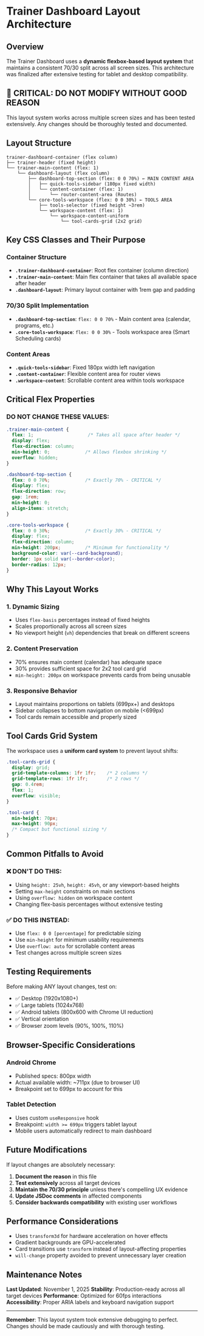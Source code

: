 # Trainer Dashboard Layout Architecture

## Overview
The Trainer Dashboard uses a **dynamic flexbox-based layout system** that maintains a consistent 70/30 split across all screen sizes. This architecture was finalized after extensive testing for tablet and desktop compatibility.

## 🚨 CRITICAL: DO NOT MODIFY WITHOUT GOOD REASON
This layout system works across multiple screen sizes and has been tested extensively. Any changes should be thoroughly tested and documented.

## Layout Structure

```
trainer-dashboard-container (flex column)
├── trainer-header (fixed height)
└── trainer-main-content (flex: 1)
    └── dashboard-layout (flex column)
        ├── dashboard-top-section (flex: 0 0 70%) ← MAIN CONTENT AREA
        │   ├── quick-tools-sidebar (180px fixed width)
        │   └── content-container (flex: 1)
        │       └── router-content-area (Routes)
        └── core-tools-workspace (flex: 0 0 30%) ← TOOLS AREA
            ├── tools-selector (fixed height ~3rem)
            └── workspace-content (flex: 1)
                └── workspace-content-uniform
                    └── tool-cards-grid (2x2 grid)
```

## Key CSS Classes and Their Purpose

### Container Structure
- **`.trainer-dashboard-container`**: Root flex container (column direction)
- **`.trainer-main-content`**: Main flex container that takes all available space after header
- **`.dashboard-layout`**: Primary layout container with 1rem gap and padding

### 70/30 Split Implementation
- **`.dashboard-top-section`**: `flex: 0 0 70%` - Main content area (calendar, programs, etc.)
- **`.core-tools-workspace`**: `flex: 0 0 30%` - Tools workspace area (Smart Scheduling cards)

### Content Areas
- **`.quick-tools-sidebar`**: Fixed 180px width left navigation
- **`.content-container`**: Flexible content area for router views
- **`.workspace-content`**: Scrollable content area within tools workspace

## Critical Flex Properties

### DO NOT CHANGE THESE VALUES:
```css
.trainer-main-content {
  flex: 1;                    /* Takes all space after header */
  display: flex;
  flex-direction: column;
  min-height: 0;             /* Allows flexbox shrinking */
  overflow: hidden;
}

.dashboard-top-section {
  flex: 0 0 70%;             /* Exactly 70% - CRITICAL */
  display: flex;
  flex-direction: row;
  gap: 1rem;
  min-height: 0;
  align-items: stretch;
}

.core-tools-workspace {
  flex: 0 0 30%;             /* Exactly 30% - CRITICAL */
  display: flex;
  flex-direction: column;
  min-height: 200px;         /* Minimum for functionality */
  background-color: var(--card-background);
  border: 1px solid var(--border-color);
  border-radius: 12px;
}
```

## Why This Layout Works

### 1. Dynamic Sizing
- Uses `flex-basis` percentages instead of fixed heights
- Scales proportionally across all screen sizes
- No viewport height (`vh`) dependencies that break on different screens

### 2. Content Preservation
- 70% ensures main content (calendar) has adequate space
- 30% provides sufficient space for 2x2 tool card grid
- `min-height: 200px` on workspace prevents cards from being unusable

### 3. Responsive Behavior
- Layout maintains proportions on tablets (699px+) and desktops
- Sidebar collapses to bottom navigation on mobile (<699px)
- Tool cards remain accessible and properly sized

## Tool Cards Grid System

The workspace uses a **uniform card system** to prevent layout shifts:

```css
.tool-cards-grid {
  display: grid;
  grid-template-columns: 1fr 1fr;    /* 2 columns */
  grid-template-rows: 1fr 1fr;       /* 2 rows */
  gap: 0.4rem;
  flex: 1;
  overflow: visible;
}

.tool-card {
  min-height: 70px;
  max-height: 90px;
  /* Compact but functional sizing */
}
```

## Common Pitfalls to Avoid

### ❌ DON'T DO THIS:
- Using `height: 25vh`, `height: 45vh`, or any viewport-based heights
- Setting `max-height` constraints on main sections
- Using `overflow: hidden` on workspace content
- Changing flex-basis percentages without extensive testing

### ✅ DO THIS INSTEAD:
- Use `flex: 0 0 [percentage]` for predictable sizing
- Use `min-height` for minimum usability requirements
- Use `overflow: auto` for scrollable content areas
- Test changes across multiple screen sizes

## Testing Requirements

Before making ANY layout changes, test on:
- ✅ Desktop (1920x1080+)
- ✅ Large tablets (1024x768)
- ✅ Android tablets (800x600 with Chrome UI reduction)
- ✅ Vertical orientation
- ✅ Browser zoom levels (90%, 100%, 110%)

## Browser-Specific Considerations

### Android Chrome
- Published specs: 800px width
- Actual available width: ~711px (due to browser UI)
- Breakpoint set to 699px to account for this

### Tablet Detection
- Uses custom `useResponsive` hook
- Breakpoint: `width >= 699px` triggers tablet layout
- Mobile users automatically redirect to main dashboard

## Future Modifications

If layout changes are absolutely necessary:

1. **Document the reason** in this file
2. **Test extensively** across all target devices
3. **Maintain the 70/30 principle** unless there's compelling UX evidence
4. **Update JSDoc comments** in affected components
5. **Consider backwards compatibility** with existing user workflows

## Performance Considerations

- Uses `transform3d` for hardware acceleration on hover effects
- Gradient backgrounds are GPU-accelerated
- Card transitions use `transform` instead of layout-affecting properties
- `will-change` property avoided to prevent unnecessary layer creation

## Maintenance Notes

**Last Updated**: November 1, 2025
**Stability**: Production-ready across all target devices
**Performance**: Optimized for 60fps interactions
**Accessibility**: Proper ARIA labels and keyboard navigation support

---

**Remember**: This layout system took extensive debugging to perfect. Changes should be made cautiously and with thorough testing.
